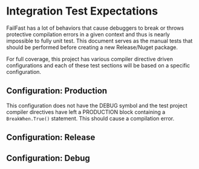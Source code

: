 ﻿# Integration Test Expectations
FailFast has a lot of behaviors that cause debuggers to break or throws protective compilation errors in a given context and thus is nearly impossible to fully unit test. This document serves as the manual tests that should be performed before creating a new Release/Nuget package.

For full coverage, this project has various compiler directive driven configurations and each of these test sections will be based on a specific configuration.

## Configuration: Production
This configuration does not have the DEBUG symbol and the test project compiler directives have left a PRODUCTION block containing a `BreakWhen.True()` statement. This should cause a compilation error. 

## Configuration: Release

## Configuration: Debug